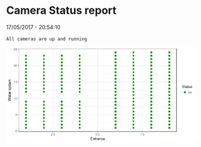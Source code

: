 Camera Status report
================
17/05/2017 - 20:54:10

    All cameras are up and running

![](camreport_files/figure-markdown_github/unnamed-chunk-2-1.png)
